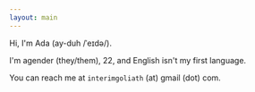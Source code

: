 ```yaml
---
layout: main
---
```


Hi, I'm Ada (ay-duh /ˈeɪdə/).

I'm agender (they/them), 22, and English isn't my first language.

You can reach me at `interimgoliath` (at) gmail (dot) com.
